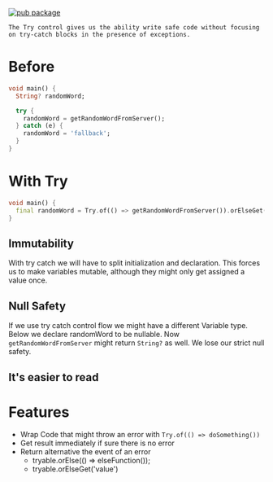 [![pub package](https://img.shields.io/pub/v/dart_try.svg?label=dart_try&color=blue)](https://pub.dartlang.org/packages/dart_try)

```qute
The Try control gives us the ability write safe code without focusing on try-catch blocks in the presence of exceptions.
```

# Before

```dart
void main() {
  String? randomWord;

  try {
    randomWord = getRandomWordFromServer();
  } catch (e) {
    randomWord = 'fallback';
  }
}
```

# With Try
```dart
void main() {
  final randomWord = Try.of(() => getRandomWordFromServer()).orElseGet('fallback');
}
```


## Immutability

With try catch we will have to split initialization and declaration.
This forces us to make variables mutable, although they might only get assigned a value once.

## Null Safety

If we use try catch control flow we might have a different Variable type. Below we declare randomWord
to be nullable. Now `getRandomWordFromServer` might return `String?` as well. We lose our strict null safety.

## It's easier to read

# Features

- Wrap Code that might throw an error with ```Try.of(() => doSomething())```
- Get result immediately if sure there is no error
- Return alternative the event of an error
  - tryable.orElse(() => elseFunction());
  - tryable.orElseGet('value')


